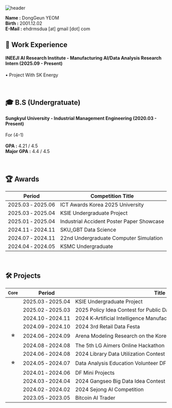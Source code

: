 ![header](https://capsule-render.vercel.app/api?type=waving&color=gradient&height=200&section=header&text=Dong_Geun_YEOM&fontSize=80)
 
__Name :__ DongGeun YEOM <br/>
__Birth :__ 2001.12.02 <br/>
__E-Mail :__ ehdrmsdua [at] gmail [dot] com <br/>
## 🏃 Work Experience
#### INEEJI AI Research Institute - Manufacturing AI/Data Analysis Research Intern (2025.09 - Present) <br/>
• Project With SK Energy <br/>
<br/>
<br/>
## 🎓 B.S (Undergratuate)
#### Sungkyul University - Industrial Management Engineering (2020.03 - Present) <br/>
For (4-1) <br/>
<br/>
__GPA :__ 4.21 / 4.5 <br/>
__Major GPA :__ 4.4 / 4.5 <br/>
<br/>
<br/>
## 🏆️ Awards
|Period|Competition Title|Award|Host|Link|
|---|---|---|---|---|
| 2025.03&nbsp;&#8209;&nbsp;2025.06 | ICT&nbsp;Awards&nbsp;Korea&nbsp;2025&nbsp;University | Encouragement | Korea&nbsp;Association&nbsp;of&nbsp;Information&nbsp;and&nbsp;Science&nbsp;Education |🔗|
| 2025.03&nbsp;&#8209;&nbsp;2025.04 | KSIE&nbsp;Undergraduate&nbsp;Project | Encouragement | Korean&nbsp;Society&nbsp;of&nbsp;Industrial&nbsp;and&nbsp;System&nbsp;Engineering |[🔗](https://github.com/ehdrmsdua/23rd_Undergraduate_Project_Competition_of_the_Korean_Society_of_Industrial_and_Systems_Engineering)|
| 2025.01&nbsp;&#8209;&nbsp;2025.04 | Industrial&nbsp;Accident&nbsp;Poster&nbsp;Paper&nbsp;Showcase |First Author| Labor&nbsp;Welfare&nbsp;Research&nbsp;Institute |[🔗](Poster_Paper_Competition_Utilizing_Industrial_Accident_Insurance_Panel_Data)|
| 2024.11&nbsp;&#8209;&nbsp;2024.11 | SKU_GBT&nbsp;Data&nbsp;Science| Gold | SKU_GBT,&nbsp;Samsung&nbsp;SDS,&nbsp;Data&nbsp;Solution |[🔗](https://github.com/ehdrmsdua/SKU_GBT_Data_Solution_Samsung_SDS_Data_Science_Competition)|
| 2024.07&nbsp;&#8209;&nbsp;2024.11 | 22nd&nbsp;Undergraduate&nbsp;Computer&nbsp;Simulation | 4th | Korean&nbsp;Simulation&nbsp;Society |[🔗](https://github.com/ehdrmsdua/Korean_Simulation_Society_Undergraduate_Competition)|
| 2024.04&nbsp;&#8209;&nbsp;2024.05 | KSMC&nbsp;Undergraduate| Excellence | Korean&nbsp;Society&nbsp;of&nbsp;Management&nbsp;Consulting |[🔗](https://github.com/ehdrmsdua/2024_Society_Of_Management_Consulting_Undergratuate_Contest)|

<br/>

## 🛠️ Projects 
|<sub>Core</sub>|Period|Title|Role|Link|
|:---:|---|---|---|---|
&nbsp;| 2025.03&nbsp;&#8209;&nbsp;2025.04 | KSIE&nbsp;Undergraduate&nbsp;Project | Team&nbsp;Leader | [🔗](https://github.com/ehdrmsdua/23rd_Undergraduate_Project_Competition_of_the_Korean_Society_of_Industrial_and_Systems_Engineering)  
&nbsp;| 2025.02&nbsp;&#8209;&nbsp;2025.03 | 2025&nbsp;Policy&nbsp;Idea&nbsp;Contest&nbsp;for&nbsp;Public&nbsp;Data&nbsp;Utilization&nbsp;in&nbsp;Dongdaemungu | Leader | [🔗](https://github.com/ehdrmsdua/2025_Policy_Idea_Contest_for_Public_Data_Utilization_in_Dongdaemungu)  
&nbsp; | 2024.10&nbsp;&#8209;&nbsp;2024.11 | 2024&nbsp;K&#8209;Artificial&nbsp;Intelligence&nbsp;Manufacturing&nbsp;Competition | Solo | [🔗](https://github.com/ehdrmsdua/2024_K-Artificial_Intelligence_Manufacturing_Competition)  
&nbsp; | 2024.09&nbsp;&#8209;&nbsp;2024.10 | 2024&nbsp;3rd&nbsp;Retail&nbsp;Data&nbsp;Festa | Member | [🔗](https://github.com/ehdrmsdua/2024_3rd_Retail_Data_Festa)  
**⭐** | 2024.06&nbsp;&#8209;&nbsp;2024.09 | Arena&nbsp;Modeling&nbsp;Research&nbsp;on&nbsp;the&nbsp;Korea&nbsp;Army | Research&nbsp;Assistant | [🔗](https://github.com/ehdrmsdua/Arena_Modeling_Research_on_the_Korea_Army)  
&nbsp; | 2024.08&nbsp;&#8209;&nbsp;2024.08 | The&nbsp;5th&nbsp;LG&nbsp;Aimers&nbsp;Online&nbsp;Hackathon | Member | [🔗](https://github.com/ehdrmsdua/The_5th_LG_Aimers_Online_Hackathon)  
&nbsp; | 2024.06&nbsp;&#8209;&nbsp;2024.08 | 2024&nbsp;Library&nbsp;Data&nbsp;Utilization&nbsp;Contest | Leader | [🔗](https://github.com/ehdrmsdua/2024_Library_Data_Utilization_Contest)  
**⭐** | 2024.05&nbsp;&#8209;&nbsp;2024.07 | Data&nbsp;Analysis&nbsp;Education&nbsp;Volunteer&nbsp;DF | Teacher | [🔗](https://github.com/ehdrmsdua/Data_Analysis_Education_Volunteer_DF)  
&nbsp;| 2024.01&nbsp;&#8209;&nbsp;2024.06 | DF&nbsp;Mini&nbsp;Projects | Leader,&nbsp;Member | [🔗](https://github.com/ehdrmsdua/DF_Mini_Projects)  
&nbsp; | 2024.03&nbsp;&#8209;&nbsp;2024.04 | 2024&nbsp;Gangseo&nbsp;Big&nbsp;Data&nbsp;Idea&nbsp;Contest | Solo | [🔗](https://github.com/ehdrmsdua/2024_Gangseo_Big_Data_Idea_Contest)  
&nbsp; | 2024.02&nbsp;&#8209;&nbsp;2024.02 | 2024&nbsp;Sejong&nbsp;AI&nbsp;Competition | Leader | [🔗](https://github.com/ehdrmsdua/2024_Sejong_AI_Competition)  
&nbsp; | 2023.05&nbsp;&#8209;&nbsp;2023.05 | Bitcoin&nbsp;AI&nbsp;Trader | Solo | [🔗](https://github.com/ehdrmsdua/Bitcoin_AI_trader)


<br/>
<br/>

